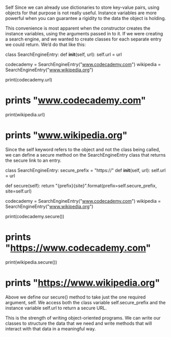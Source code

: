 Self
Since we can already use dictionaries to store key-value pairs, using objects for that purpose is not really useful. Instance variables are more powerful when you can guarantee a rigidity to the data the object is holding.

This convenience is most apparent when the constructor creates the instance variables, using the arguments passed in to it. If we were creating a search engine, and we wanted to create classes for each separate entry we could return. We’d do that like this:

class SearchEngineEntry:
  def __init__(self, url):
    self.url = url

codecademy = SearchEngineEntry("www.codecademy.com")
wikipedia = SearchEngineEntry("www.wikipedia.org")

print(codecademy.url)
# prints "www.codecademy.com"

print(wikipedia.url)
# prints "www.wikipedia.org"
Since the self keyword refers to the object and not the class being called, we can define a secure method on the SearchEngineEntry class that returns the secure link to an entry.

class SearchEngineEntry:
  secure_prefix = "https://"
  def __init__(self, url):
    self.url = url

  def secure(self):
    return "{prefix}{site}".format(prefix=self.secure_prefix, site=self.url)

codecademy = SearchEngineEntry("www.codecademy.com")
wikipedia = SearchEngineEntry("www.wikipedia.org")

print(codecademy.secure())
# prints "https://www.codecademy.com"

print(wikipedia.secure())
# prints "https://www.wikipedia.org"
Above we define our secure() method to take just the one required argument, self. We access both the class variable self.secure_prefix and the instance variable self.url to return a secure URL.

This is the strength of writing object-oriented programs. We can write our classes to structure the data that we need and write methods that will interact with that data in a meaningful way.
